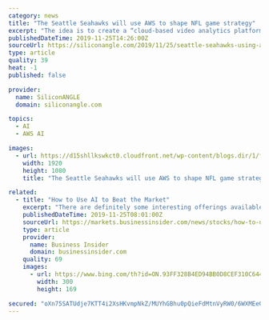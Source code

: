 ```yaml
---
category: news
title: "The Seattle Seahawks will use AWS to shape NFL game strategy"
excerpt: "The idea is to create a “cloud-based video analytics platform” that leverages Amazon Rekognition to identify and track opposing players and give its coaches a better understanding of their opponents’ strategies. The platform will also take advantage of the AWS SageMaker service for building, training and deploying machine learning models ..."
publishedDateTime: 2019-11-25T14:26:00Z
sourceUrl: https://siliconangle.com/2019/11/25/seattle-seahawks-using-aws-shape-nfl-game-strategy/
type: article
quality: 39
heat: -1
published: false

provider:
  name: SiliconANGLE
  domain: siliconangle.com

topics:
  - AI
  - AWS AI

images:
  - url: https://d15shllkswkct0.cloudfront.net/wp-content/blogs.dir/1/files/2019/11/74537380_10156528774156722_7610984856591269888_o.jpg
    width: 1920
    height: 1080
    title: "The Seattle Seahawks will use AWS to shape NFL game strategy"

related:
  - title: "How to Use AI to Beat the Market"
    excerpt: "There are definitely some interesting offerings available, such as the AI Powered Equity ETF (NYSEARCA:AIEQ). It is powered by IBM’s (NYSE:IBM) Watson platform and mimics the work of 1,000 research analysts (who, by the way, don’t work 24/7). According to the fund’s prospectus: “Each day, the EquBot Model ranks each company based on the ..."
    publishedDateTime: 2019-11-25T08:01:00Z
    sourceUrl: https://markets.businessinsider.com/news/stocks/how-to-use-ai-to-beat-the-market-1028714213
    type: article
    provider:
      name: Business Insider
      domain: businessinsider.com
    quality: 69
    images:
      - url: https://www.bing.com/th?id=ON.93FF328B4ED94BB0D8CEF310C64488D7
        width: 300
        height: 169

secured: "oXn75SATUdje7KTT4i2XsHKvmpNkZ/MUYhGBhu0pQieFdMtnVyRW0/6WXMEeG4CzZATgK6nzXFGh/tnQesAuwzeALkiIC60c00SQSKnowfTLno5iN7qS5MwBILnO5QNovcvbx0kvBDDHrCV6OESpbXmd2+syY5BSFm3Jpf2UROXYjVVsS5+dcqpwqlvPZsWDnl3L7RQtQXCi4JdUqvYO9ND3x9e768gJGRXt0rJRP1xxsXhwi8lksCLajjLstZ+ljqH2m+ibZGK1zU0iA9syTA==;Uw6BB/F+iTtlyRBHA+Hzig=="
---
```


